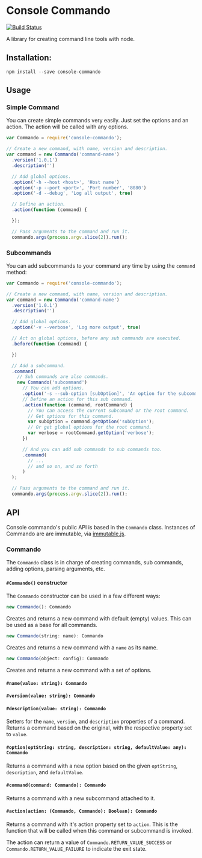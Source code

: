 # Console Commando
[![Build Status](https://travis-ci.org/lucascaro/console-commando.svg?branch=master)](https://travis-ci.org/lucascaro/console-commando)

A library for creating command line tools with node.

## Installation:

```
npm install --save console-commando
```

## Usage

### Simple Command

You can create simple commands very easily. Just set the options and an action.
The action will be called with any options.

```js
var Commando = require('console-commando');

// Create a new command, with name, version and description.
var command = new Commando('command-name')
  .version('1.0.1')
  .description('')

  // Add global options.
  .option('-h --host <host>', 'Host name')
  .option('-p --port <port>', 'Port number', '8080')
  .option('-d --debug', 'Log all output', true)

  // Define an action.
  .action(function (command) {

  });

  // Pass arguments to the command and run it.
  commando.args(process.argv.slice(2)).run();
```

###  Subcommands

You can add subcommands to your command any time by using the `command` method:

```js
var Commando = require('console-commando');

// Create a new command, with name, version and description.
var command = new Commando('command-name')
  .version('1.0.1')
  .description('')

  // Add global options.
  .option('-v --verbose', 'Log more output', true)

  // Act on global options, before any sub commands are executed.
  .before(function (command) {

  })

  // Add a subcommand.
  .command(
    // Sub commands are also commands.
    new Commando('subcommand')
      // You can add options.
      .option('-s --sub-option [subOption]', 'An option for the subcommand')
      // Define an action for this sub command.
      .action(function (command, rootCommand) {
        // You can access the current subcomand or the root command.
        // Get options for this command.
        var subOption = command.getOption('subOption');
        // Or get global options for the root command.
        var verbose = rootCommand.getOption('verbose');
      })

      // And you can add sub commands to sub commands too.
      .command(
        // ...
        // and so on, and so forth
      )
  );

  // Pass arguments to the command and run it.
  commando.args(process.argv.slice(2)).run();
```

## API

Console commando's public API is based in the `Commando` class. Instances of
Commando are are immutable, via [immutable.js](https://facebook.github.io/immutable-js/).

### Commando

The `Commando` class is in charge of creating commands, sub commands, adding
options, parsing arguments, etc.

#### `#Commando()` constructor

The `Commando` constructor can be used in a few different ways:

```js
new Commando(): Commando
```

Creates and returns a new command with default (empty) values. This can be used
as a base for all commands.

```js
new Commando(string: name): Commando
```

Creates and returns a new command with a `name` as its name.

```js
new Commando(object: config): Commando
```

Creates and returns a new command with a set of options.

#### `#name(value: string): Commando`
#### `#version(value: string): Commando`
#### `#description(value: string): Commando`

Setters for the `name`, `version`, and `description` properties of a command. Returns a command based on the original, with the respective property set to `value`.

#### `#option(optString: string, description: string, defaultValue: any): Commando`

Returns a command with a new option based on the given `optString`, `description`, and `defaultValue`.

#### `#command(command: Commando): Commando`

Returns a command with a new subcommand attached to it.

#### `#action(action: (Commando, Commando): Boolean): Commando`

Returns a command with it's action property set to `action`. This is
the function that will be called when this command or subcommand is
invoked.

The action can return a value of `Commando.RETURN_VALUE_SUCCESS` or
`Commando.RETURN_VALUE_FAILURE` to indicate the exit state.
